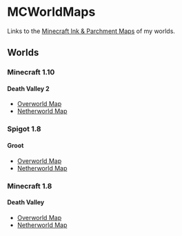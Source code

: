 # MCWorldMaps #

Links to the [Minecraft Ink & Parchment Maps][map_builder_info] of my worlds.

[map_builder_info]: <http://buildingwithblocks.info/> "Ink & Parchment site"


## Worlds ##

### Minecraft 1.10 ###

#### Death Valley 2 ####
- [Overworld Map][dv2-world-map]
- [Netherworld Map][dv2-nether-map]

[dv2-world-map]: <https://71a6d35cb5b47bf734e8f62f06cdded5ab2489c1.googledrive.com/host/0B35KCzsTLKY1dTJreWVWdzNNa28/index.html?src=https%3A%2F%2Fraw.githubusercontent.com%2Fmlippert%2FMCWorldMaps%2Fgh-pages%2Fworlds%2Fdeath_valley2%2Foverworld-locations.md&oceangooglesrc=0B-v0KuPumJDLRUhqbV83WnhMamc> "Death Valley 2 Minecraft Explorer's Map"
[dv2-nether-map]: <https://71a6d35cb5b47bf734e8f62f06cdded5ab2489c1.googledrive.com/host/0B35KCzsTLKY1dTJreWVWdzNNa28/index.html?src=https%3A%2F%2Fraw.githubusercontent.com%2Fmlippert%2FMCWorldMaps%2Fgh-pages%2Fworlds%2Fdeath_valley2%2Fnetherworld-locations.md> "Death Valley 2 Netherworld Minecraft Explorer's Map"


### Spigot 1.8 ###

#### Groot ####
- [Overworld Map][groot-world-map]
- [Netherworld Map][groot-nether-map]

[groot-world-map]: <https://71a6d35cb5b47bf734e8f62f06cdded5ab2489c1.googledrive.com/host/0B35KCzsTLKY1dTJreWVWdzNNa28/index.html?src=https%3A%2F%2Fraw.githubusercontent.com%2Fmlippert%2FMCWorldMaps%2Fmaster%2Fmapdata%2Fgroot%2Fgroot-overworld-locations.md&oceangooglesrc=0B-v0KuPumJDLbThCbWRoSXB5S2M> "Groot Minecraft Explorer's Map"
[groot-nether-map]: <https://71a6d35cb5b47bf734e8f62f06cdded5ab2489c1.googledrive.com/host/0B35KCzsTLKY1dTJreWVWdzNNa28/index.html?src=https%3A%2F%2Fraw.githubusercontent.com%2Fmlippert%2FMCWorldMaps%2Fmaster%2Fmapdata%2Fgroot%2Fgroot-netherworld-locations.md> "Groot Netherworld Minecraft Explorer's Map"


### Minecraft 1.8 ###

#### Death Valley ####
- [Overworld Map][dv-world-map]
- [Netherworld Map][dv-nether-map]

[dv-world-map]: <https://71a6d35cb5b47bf734e8f62f06cdded5ab2489c1.googledrive.com/host/0B35KCzsTLKY1dTJreWVWdzNNa28/index.html?src=https%3A%2F%2Fraw.githubusercontent.com%2Fmlippert%2FMCWorldMaps%2Fmaster%2Fmapdata%2Fdeathvalley%2Fdeathvalley-overworld-locations.md&oceangooglesrc=0B-v0KuPumJDLT09PZkVRd2ttWFU> "Death Valley Minecraft Explorer's Map"
[dv-nether-map]: <https://71a6d35cb5b47bf734e8f62f06cdded5ab2489c1.googledrive.com/host/0B35KCzsTLKY1dTJreWVWdzNNa28/index.html?src=https%3A%2F%2Fraw.githubusercontent.com%2Fmlippert%2FMCWorldMaps%2Fmaster%2Fmapdata%2Fdeathvalley%2Fdeathvalley-netherworld-locations.md> "Death Valley Netherworld Minecraft Explorer's Map"



